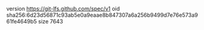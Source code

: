 version https://git-lfs.github.com/spec/v1
oid sha256:6d23d56871c93ab5e0a9eaae8b847307a6a256b9499d7e76e573a961fe4649b5
size 7643
